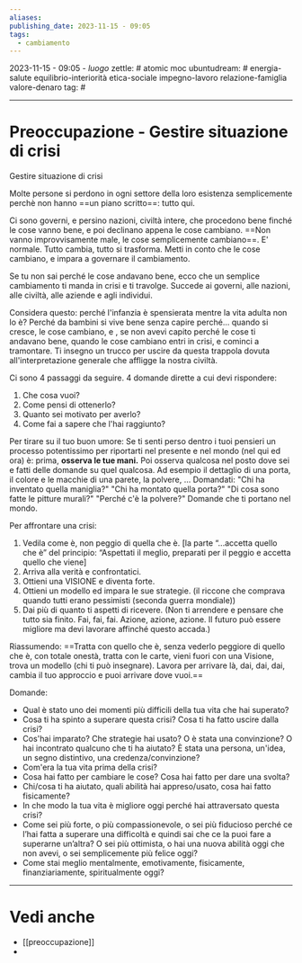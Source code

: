 ```yaml
---
aliases: 
publishing_date: 2023-11-15 - 09:05
tags:
  - cambiamento
---
```

2023-11-15 - 09:05 - *luogo*
zettle: # atomic moc
	ubuntudream: # energia-salute equilibrio-interiorità etica-sociale impegno-lavoro relazione-famiglia valore-denaro 
tag: #

---
# Preoccupazione - Gestire situazione di crisi

Gestire situazione di crisi
 
Molte persone si perdono in ogni settore della loro esistenza semplicemente perchè non hanno ==un piano scritto==: tutto qui.
 
Ci sono governi, e persino nazioni, civiltà intere, che procedono bene finché le cose vanno bene, e poi declinano appena le cose cambiano. ==Non vanno improvvisamente male, le cose semplicemente cambiano==. E' normale. Tutto cambia, tutto si trasforma. Metti in conto che le cose cambiano, e impara a governare il cambiamento.
 
Se tu non sai perché le cose andavano bene, ecco che un semplice cambiamento ti manda in crisi e ti travolge. Succede ai governi, alle nazioni, alle civiltà, alle aziende e agli individui.
 
Considera questo: perché l'infanzia è spensierata mentre la vita adulta non lo è?
Perché da bambini si vive bene senza capire perché... quando si cresce, le cose cambiano, e , se non avevi capito perché le cose ti andavano bene, quando le cose cambiano entri in crisi, e cominci a tramontare. Ti insegno un trucco per uscire da questa trappola dovuta all'interpretazione generale che affligge la nostra civiltà. 

Ci sono 4 passaggi da seguire. 4 domande dirette a cui devi rispondere:
1. Che cosa vuoi?
2. Come pensi di ottenerlo?
3. Quanto sei motivato per averlo?
4. Come fai a sapere che l'hai raggiunto?


Per tirare su il tuo buon umore:
Se ti senti perso dentro i tuoi pensieri un processo potentissimo per riportarti nel presente e nel mondo (nel qui ed ora) è:
prima, **osserva le tue mani.** 
Poi osserva qualcosa nel posto dove sei e fatti delle domande su quel qualcosa.
Ad esempio il dettaglio di una porta, il colore e le macchie di una parete, la polvere, ...
Domandati: "Chi ha inventato quella maniglia?" "Chi ha montato quella porta?" "Di cosa sono fatte le pitture murali?" "Perché c'è la polvere?" Domande che ti portano nel mondo.


Per affrontare una crisi:
1. Vedila come è, non peggio di quella che è. 
[la parte “...accetta quello che è” del principio: “Aspettati il meglio, preparati per il peggio e accetta quello che viene]
2. Arriva alla verità e confrontatici.
3. Ottieni una VISIONE e diventa forte.
4. Ottieni un modello ed impara le sue strategie. (il riccone che comprava quando tutti erano pessimisti (seconda guerra mondiale))
5. Dai più di quanto ti aspetti di ricevere. (Non ti arrendere e pensare che tutto sia finito. Fai, fai, fai. Azione, azione, azione. Il futuro può essere migliore ma devi lavorare affinché questo accada.)


Riassumendo: ==Tratta con quello che è, senza vederlo peggiore di quello che è, con totale onestà, tratta con le carte, vieni fuori con una Visione, trova un modello (chi ti può insegnare). Lavora per arrivare là, dai, dai, dai, cambia il tuo approccio e puoi arrivare dove vuoi.==

Domande:
- Qual è stato uno dei momenti più difficili della tua vita che hai superato?
- Cosa ti ha spinto a superare questa crisi? Cosa ti ha fatto uscire dalla crisi?
- Cos'hai imparato? Che strategie hai usato? O è stata una convinzione? O hai incontrato qualcuno che ti ha aiutato? È stata una persona, un'idea, un segno distintivo, una credenza/convinzione?
- Com'era la tua vita prima della crisi?
- Cosa hai fatto per cambiare le cose? Cosa hai fatto per dare una svolta?
- Chi/cosa ti ha aiutato, quali abilità hai appreso/usato, cosa hai fatto fisicamente?
- In che modo la tua vita è migliore oggi perché hai attraversato questa crisi?
- Come sei più forte, o più compassionevole, o sei più fiducioso perché ce l’hai fatta a superare una difficoltà e quindi sai che ce la puoi fare a superarne un’altra? O sei più ottimista, o hai una nuova abilità oggi che non avevi, o sei semplicemente più felice oggi?
- Come stai meglio mentalmente, emotivamente, fisicamente, finanziariamente, spiritualmente oggi?



---
# Vedi anche
- [[preoccupazione]]
- 